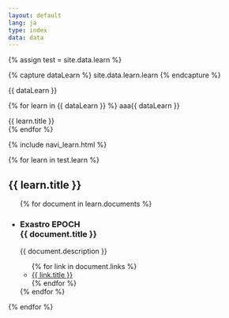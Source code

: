 ```yaml
---
layout: default
lang: ja
type: index
data: data
---
```



{% assign test = site.data.learn %}

{% capture dataLearn %}
site.data.learn.learn
{% endcapture %}
<p>{{ dataLearn }}</p>

{% for learn in {{ dataLearn }} %}
  aaa{{ dataLearn }}
    <div>{{ learn.title }}</div>
{% endfor %}

{% include navi_learn.html %}

{% for learn in test.learn %}
<section class="">
    <h2><i class="{{ learn.icon }}"></i> {{ learn.title }}</h2>
    <ul class="content-list">
    {% for document in learn.documents %}
        <li class="content-item">
            <div class="content-card">
                <div class="content-header">
                    <h3 class="content-title">
                        <span class="content-type">Exastro EPOCH</span><br>
                        {{ document.title }}
                    </h3>
                </div>
                <div class="content-body">
                    <p class="content-paragraph">{{ document.description }}</p>
                </div>
                <div class="content-footer">
                    <ul class="content-link-list">
                    {% for link in document.links %}
                        <li class="content-link-item">
                            <a class="content-link" href="{{ link.url }}">
                                {{ link.title }} <i class="fas fa-angle-right"></i>
                            </a>
                        </li>
                    {% endfor %}
                    </ul>
                </div>
            </div>
        </li>
    {% endfor %}
    </ul>
</section>
{% endfor %}